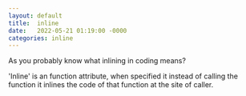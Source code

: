 ```yaml
---
layout: default
title:  inline
date:   2022-05-21 01:19:00 -0000
categories: inline
---
```


As you probably know what inlining in coding means? 

'Inline' is an function attribute, when specified it instead of calling the function it inlines the code of that function at the site of caller. 

